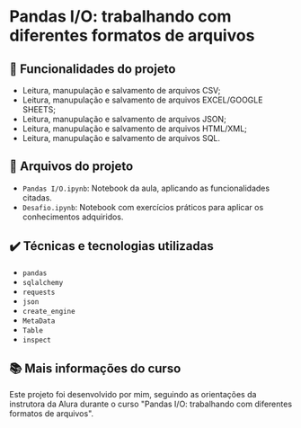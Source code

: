 # Pandas I/O: trabalhando com diferentes formatos de arquivos

## 🔨 Funcionalidades do projeto

- Leitura, manupulação e salvamento de arquivos CSV;
- Leitura, manupulação e salvamento de arquivos EXCEL/GOOGLE SHEETS;
- Leitura, manupulação e salvamento de arquivos JSON;
- Leitura, manupulação e salvamento de arquivos HTML/XML;
- Leitura, manupulação e salvamento de arquivos SQL.

## 📂 Arquivos do projeto

- `Pandas I/O.ipynb`: Notebook da aula, aplicando as funcionalidades citadas.
- `Desafio.ipynb`: Notebook com exercícios práticos para aplicar os conhecimentos adquiridos.

## ✔️ Técnicas e tecnologias utilizadas

- `pandas`
- `sqlalchemy`
- `requests`
- `json`
- `create_engine`
- `MetaData`
- `Table`
- `inspect`

## 📚 Mais informações do curso

Este projeto foi desenvolvido por mim, seguindo as orientações da instrutora da Alura []() durante o curso "Pandas I/O: trabalhando com diferentes formatos de arquivos".
